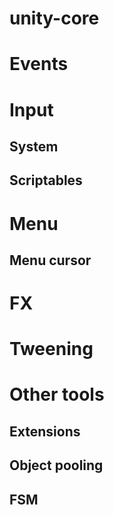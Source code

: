 # unity-core

# Events

# Input
## System
## Scriptables

# Menu
## Menu cursor

# FX

# Tweening

# Other tools
## Extensions
## Object pooling
## FSM